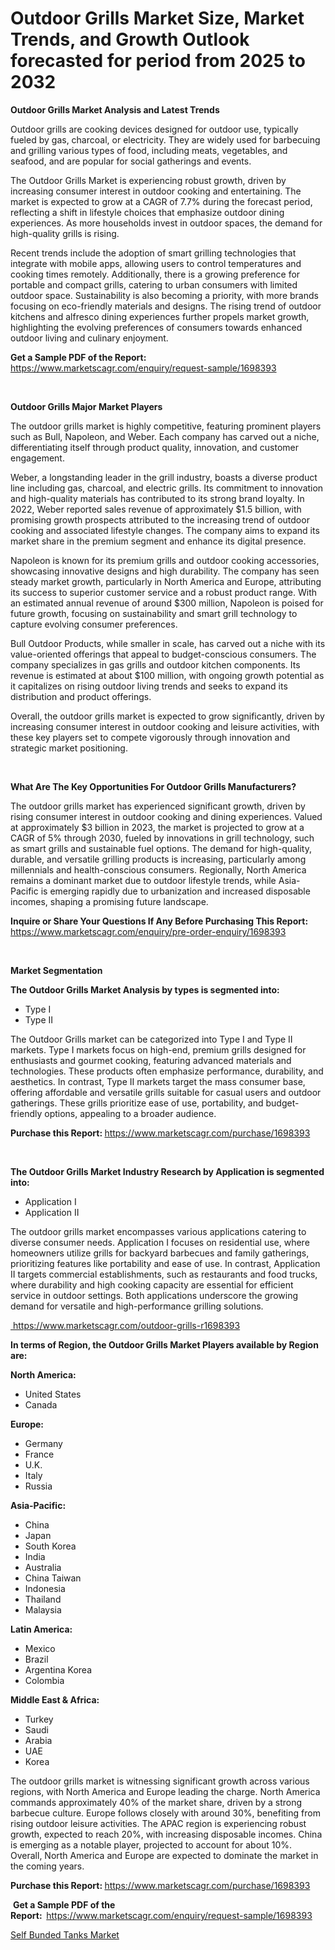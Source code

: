<p><h1>Outdoor Grills Market Size, Market Trends, and Growth Outlook forecasted for period from 2025 to 2032</h1></p><p><strong>Outdoor Grills Market Analysis and Latest Trends</strong></p>
<p><p>Outdoor grills are cooking devices designed for outdoor use, typically fueled by gas, charcoal, or electricity. They are widely used for barbecuing and grilling various types of food, including meats, vegetables, and seafood, and are popular for social gatherings and events.</p><p>The Outdoor Grills Market is experiencing robust growth, driven by increasing consumer interest in outdoor cooking and entertaining. The market is expected to grow at a CAGR of 7.7% during the forecast period, reflecting a shift in lifestyle choices that emphasize outdoor dining experiences. As more households invest in outdoor spaces, the demand for high-quality grills is rising.</p><p>Recent trends include the adoption of smart grilling technologies that integrate with mobile apps, allowing users to control temperatures and cooking times remotely. Additionally, there is a growing preference for portable and compact grills, catering to urban consumers with limited outdoor space. Sustainability is also becoming a priority, with more brands focusing on eco-friendly materials and designs. The rising trend of outdoor kitchens and alfresco dining experiences further propels market growth, highlighting the evolving preferences of consumers towards enhanced outdoor living and culinary enjoyment.</p></p>
<p><strong>Get a Sample PDF of the Report:&nbsp;</strong> <a href="https://www.marketscagr.com/enquiry/request-sample/1698393?utm_campaign=2653&utm_medium=2&utm_source=Github&utm_content=ia&utm_term=27032025&utm_id=outdoor-grills">https://www.marketscagr.com/enquiry/request-sample/1698393</a></p>
<p>&nbsp;</p>
<p><strong>Outdoor Grills Major Market Players</strong></p>
<p><p>The outdoor grills market is highly competitive, featuring prominent players such as Bull, Napoleon, and Weber. Each company has carved out a niche, differentiating itself through product quality, innovation, and customer engagement.</p><p>Weber, a longstanding leader in the grill industry, boasts a diverse product line including gas, charcoal, and electric grills. Its commitment to innovation and high-quality materials has contributed to its strong brand loyalty. In 2022, Weber reported sales revenue of approximately $1.5 billion, with promising growth prospects attributed to the increasing trend of outdoor cooking and associated lifestyle changes. The company aims to expand its market share in the premium segment and enhance its digital presence.</p><p>Napoleon is known for its premium grills and outdoor cooking accessories, showcasing innovative designs and high durability. The company has seen steady market growth, particularly in North America and Europe, attributing its success to superior customer service and a robust product range. With an estimated annual revenue of around $300 million, Napoleon is poised for future growth, focusing on sustainability and smart grill technology to capture evolving consumer preferences.</p><p>Bull Outdoor Products, while smaller in scale, has carved out a niche with its value-oriented offerings that appeal to budget-conscious consumers. The company specializes in gas grills and outdoor kitchen components. Its revenue is estimated at about $100 million, with ongoing growth potential as it capitalizes on rising outdoor living trends and seeks to expand its distribution and product offerings.</p><p>Overall, the outdoor grills market is expected to grow significantly, driven by increasing consumer interest in outdoor cooking and leisure activities, with these key players set to compete vigorously through innovation and strategic market positioning.</p></p>
<p>&nbsp;</p>
<p><strong>What Are The Key Opportunities For Outdoor Grills Manufacturers?</strong></p>
<p><p>The outdoor grills market has experienced significant growth, driven by rising consumer interest in outdoor cooking and dining experiences. Valued at approximately $3 billion in 2023, the market is projected to grow at a CAGR of 5% through 2030, fueled by innovations in grill technology, such as smart grills and sustainable fuel options. The demand for high-quality, durable, and versatile grilling products is increasing, particularly among millennials and health-conscious consumers. Regionally, North America remains a dominant market due to outdoor lifestyle trends, while Asia-Pacific is emerging rapidly due to urbanization and increased disposable incomes, shaping a promising future landscape.</p></p>
<p><strong>Inquire or Share Your Questions If Any Before Purchasing This Report:</strong> <a href="https://www.marketscagr.com/enquiry/pre-order-enquiry/1698393?utm_campaign=2653&utm_medium=2&utm_source=Github&utm_content=ia&utm_term=27032025&utm_id=outdoor-grills">https://www.marketscagr.com/enquiry/pre-order-enquiry/1698393</a></p>
<p>&nbsp;</p>
<p><strong>Market Segmentation</strong></p>
<p><strong>The Outdoor Grills Market Analysis by types is segmented into:</strong></p>
<p><ul><li>Type I</li><li>Type II</li></ul></p>
<p><p>The Outdoor Grills market can be categorized into Type I and Type II markets. Type I markets focus on high-end, premium grills designed for enthusiasts and gourmet cooking, featuring advanced materials and technologies. These products often emphasize performance, durability, and aesthetics. In contrast, Type II markets target the mass consumer base, offering affordable and versatile grills suitable for casual users and outdoor gatherings. These grills prioritize ease of use, portability, and budget-friendly options, appealing to a broader audience.</p></p>
<p><strong>Purchase this Report:&nbsp;</strong><a href="https://www.marketscagr.com/purchase/1698393?utm_campaign=2653&utm_medium=2&utm_source=Github&utm_content=ia&utm_term=27032025&utm_id=outdoor-grills">https://www.marketscagr.com/purchase/1698393</a></p>
<p>&nbsp;</p>
<p><strong>The Outdoor Grills Market Industry Research by Application is segmented into:</strong></p>
<p><ul><li>Application I</li><li>Application II</li></ul></p>
<p><p>The outdoor grills market encompasses various applications catering to diverse consumer needs. Application I focuses on residential use, where homeowners utilize grills for backyard barbecues and family gatherings, prioritizing features like portability and ease of use. In contrast, Application II targets commercial establishments, such as restaurants and food trucks, where durability and high cooking capacity are essential for efficient service in outdoor settings. Both applications underscore the growing demand for versatile and high-performance grilling solutions.</p></p>
<p><a href="https://www.marketscagr.com/outdoor-grills-r1698393?utm_campaign=2653&utm_medium=2&utm_source=Github&utm_content=ia&utm_term=27032025&utm_id=outdoor-grills">&nbsp;https://www.marketscagr.com/outdoor-grills-r1698393</a></p>
<p><strong>In terms of Region, the Outdoor Grills Market Players available by Region are:</strong></p>
<p>
    <p> <strong> North America: </strong>
        <ul>
            <li>United States</li>
            <li>Canada</li>
        </ul>
        </p> 
    <p> <strong> Europe: </strong>
        <ul>
            <li>Germany</li>
            <li>France</li>
            <li>U.K.</li>
            <li>Italy</li>
            <li>Russia</li>
        </ul>
        </p> 
    <p> <strong> Asia-Pacific: </strong>
        <ul>
            <li>China</li>
            <li>Japan</li>
            <li>South Korea</li>
            <li>India</li>
            <li>Australia</li>
            <li>China Taiwan</li>
            <li>Indonesia</li>
            <li>Thailand</li>
            <li>Malaysia</li>
        </ul>
        </p> 
    <p> <strong> Latin America: </strong>
        <ul>
            <li>Mexico</li>
            <li>Brazil</li>
            <li>Argentina Korea</li>
            <li>Colombia</li>
        </ul>
        </p> 
    <p> <strong> Middle East & Africa: </strong>
        <ul>
            <li>Turkey</li>
            <li>Saudi</li>
            <li>Arabia</li>
            <li>UAE</li>
            <li>Korea</li>
        </ul>
    </p>
    </p>
<p><p>The outdoor grills market is witnessing significant growth across various regions, with North America and Europe leading the charge. North America commands approximately 40% of the market share, driven by a strong barbecue culture. Europe follows closely with around 30%, benefiting from rising outdoor leisure activities. The APAC region is experiencing robust growth, expected to reach 20%, with increasing disposable incomes. China is emerging as a notable player, projected to account for about 10%. Overall, North America and Europe are expected to dominate the market in the coming years.</p></p>
<p><strong>Purchase this Report: </strong><a href="https://www.marketscagr.com/purchase/1698393?utm_campaign=2653&utm_medium=2&utm_source=Github&utm_content=ia&utm_term=27032025&utm_id=outdoor-grills">https://www.marketscagr.com/purchase/1698393</a></p>
<p>&nbsp;<strong>Get a Sample PDF of the Report:&nbsp;&nbsp;</strong><a href="https://www.marketscagr.com/enquiry/request-sample/1698393?utm_campaign=2653&utm_medium=2&utm_source=Github&utm_content=ia&utm_term=27032025&utm_id=outdoor-grills">https://www.marketscagr.com/enquiry/request-sample/1698393</a></p>
<p><strong></strong></p>
<p><p><a href="https://github.com/tashiafun920/Market-Research-Report-List-1/blob/main/self-bunded-tanks-market.md?utm_campaign=2653&utm_medium=2&utm_source=Github&utm_content=ia&utm_term=27032025&utm_id=outdoor-grills">Self Bunded Tanks Market</a></p></p>